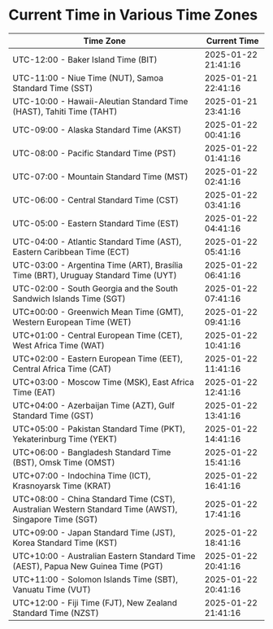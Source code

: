 # Current Time in Various Time Zones

| Time Zone | Current Time |
|-----------|--------------|
| UTC-12:00 - Baker Island Time (BIT) | 2025-01-22 21:41:16 |
| UTC-11:00 - Niue Time (NUT), Samoa Standard Time (SST) | 2025-01-21 22:41:16 |
| UTC-10:00 - Hawaii-Aleutian Standard Time (HAST), Tahiti Time (TAHT) | 2025-01-21 23:41:16 |
| UTC-09:00 - Alaska Standard Time (AKST) | 2025-01-22 00:41:16 |
| UTC-08:00 - Pacific Standard Time (PST) | 2025-01-22 01:41:16 |
| UTC-07:00 - Mountain Standard Time (MST) | 2025-01-22 02:41:16 |
| UTC-06:00 - Central Standard Time (CST) | 2025-01-22 03:41:16 |
| UTC-05:00 - Eastern Standard Time (EST) | 2025-01-22 04:41:16 |
| UTC-04:00 - Atlantic Standard Time (AST), Eastern Caribbean Time (ECT) | 2025-01-22 05:41:16 |
| UTC-03:00 - Argentina Time (ART), Brasília Time (BRT), Uruguay Standard Time (UYT) | 2025-01-22 06:41:16 |
| UTC-02:00 - South Georgia and the South Sandwich Islands Time (SGT) | 2025-01-22 07:41:16 |
| UTC±00:00 - Greenwich Mean Time (GMT), Western European Time (WET) | 2025-01-22 09:41:16 |
| UTC+01:00 - Central European Time (CET), West Africa Time (WAT) | 2025-01-22 10:41:16 |
| UTC+02:00 - Eastern European Time (EET), Central Africa Time (CAT) | 2025-01-22 11:41:16 |
| UTC+03:00 - Moscow Time (MSK), East Africa Time (EAT) | 2025-01-22 12:41:16 |
| UTC+04:00 - Azerbaijan Time (AZT), Gulf Standard Time (GST) | 2025-01-22 13:41:16 |
| UTC+05:00 - Pakistan Standard Time (PKT), Yekaterinburg Time (YEKT) | 2025-01-22 14:41:16 |
| UTC+06:00 - Bangladesh Standard Time (BST), Omsk Time (OMST) | 2025-01-22 15:41:16 |
| UTC+07:00 - Indochina Time (ICT), Krasnoyarsk Time (KRAT) | 2025-01-22 16:41:16 |
| UTC+08:00 - China Standard Time (CST), Australian Western Standard Time (AWST), Singapore Time (SGT) | 2025-01-22 17:41:16 |
| UTC+09:00 - Japan Standard Time (JST), Korea Standard Time (KST) | 2025-01-22 18:41:16 |
| UTC+10:00 - Australian Eastern Standard Time (AEST), Papua New Guinea Time (PGT) | 2025-01-22 20:41:16 |
| UTC+11:00 - Solomon Islands Time (SBT), Vanuatu Time (VUT) | 2025-01-22 20:41:16 |
| UTC+12:00 - Fiji Time (FJT), New Zealand Standard Time (NZST) | 2025-01-22 21:41:16 |
